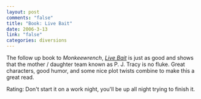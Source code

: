 ```yaml
--- 
layout: post
comments: "false"
title: "Book: Live Bait"
date: 2006-3-13
link: "false"
categories: diversions
---
```

The follow up book to <i>Monkeewrench</i>, <i><a href="http://www.amazon.com/gp/product/B00080W3K2/sr=8-1/qid=1142253946/ref=pd_bbs_1/102-6049956-8867347?%5Fencoding=UTF8" title="Live Bait">Live Bait</a></i> is just as good and shows that the mother / daughter team known as P. J. Tracy is no fluke. Great characters, good humor, and some nice plot twists combine to make this a great read.

Rating: Don't start it on a work night, you'll be up all night trying to finish it.
